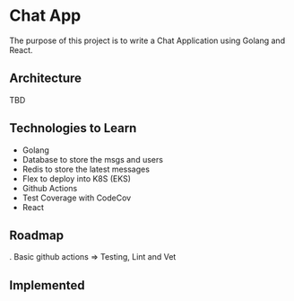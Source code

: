 # Chat App

The purpose of this project is to write a Chat Application using Golang and React. 

## Architecture 

TBD

## Technologies to Learn

* Golang
* Database to store the msgs and users
* Redis to store the latest messages
* Flex to deploy into K8S (EKS)
* Github Actions
* Test Coverage with CodeCov
* React

## Roadmap

. Basic github actions => Testing, Lint and Vet

## Implemented
